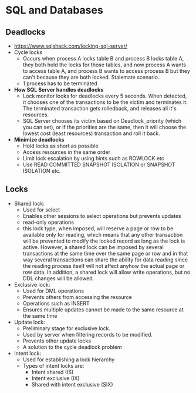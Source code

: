 # SQL and Databases

## Deadlocks
- https://www.sqlshack.com/locking-sql-server/
- Cycle locks
  - Occurs when process A locks table B and process B locks table A, they both hold the locks for those tables, and now process A wants to access table A, and process B wants to access process B but they can't because they are both locked. Stalemate scenario. 
  - 1 process has to be terminated
- **How SQL Server handles deadlocks**
  - Lock monitor looks for deadlocks every 5 seconds. When detected, it chooses one of the transactions to be the victim and terminates it. The terminated transaction gets rolledback, and releases all it's resources.
  - SQL Server chooses its victim based on Deadlock_priority (which you can set), or if the priorities are the same, then it will choose the lowest cost (least resources) transaction and roll it back. 
- **Minimize deadlocks**
  - Hold locks as short as possible
  - Access resources in the same order
  - Limit lock escalation by using hints such as ROWLOCK etc
  - Use READ COMMITTED SNAPSHOT ISOLATION or SNAPSHOT ISOLATION etc.

## Locks
- Shared lock:
  - Used for select
  - Enables other sessions to select operations but prevents updates
  - read-only operations
  - this lock type, when imposed, will reserve a page or row to be available only for reading, which means that any other transaction will be prevented to modify the locked record as long as the lock is active. However, a shared lock can be imposed by several transactions at the same time over the same page or row and in that way several transactions can share the ability for data reading since the reading process itself will not affect anyhow the actual page or row data. In addition, a shared lock will allow write operations, but no DDL changes will be allowed.
- Exclusive lock:
  - Used for DML operations
  - Prevents others from accessing the resource
  - Operations such as INSERT
  - Ensures multiple updates cannot be made to the same resource at the same time
- Update lock:
  - Preliminary stage for exclusive lock.
  - Used by server when filtering records to be modified.
  - Prevents other update locks
  - A solution to the cycle deadlock problem
- Intent lock:
  - Used for establishing a lock hierarchy
  - Types of intent locks are:
	- Intent shared (IS)
	- Intent exclusive (IX)
	- Shared with intent exclusive (SIX)


